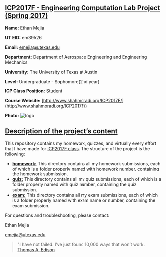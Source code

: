 ## [ICP2017F - Engineering Computation Lab Project (Spring 2017)](#firstHead)

**Name:** Ethan Mejia

**UT EID:** em39526

**Email:** emejia@utexas.edu

**Department:** Department of Aerospace Engineering and Engineering Mechanics

**University:** The University of Texas at Austin

**Level:** Undergraduate - Sophomore(2nd year)

**ICP Class Position:** Student

**Course Website:** [http://www.shahmoradi.org/ICP2017F/](http://www.shahmoradi.org/ICP2017F/)

**Photo:** ![logo](http://i.imgur.com/hfyeQmv.jpg)

## [Description of the project’s content](#secondHead)

This repository contains my homework, quizzes, and virtually every effort that I have made for [ICP2017F class](http://www.shahmoradi.org/ICP2017F/). The structure of the project is the following:

*   **[homework:](https://github.com/mufc1111/COE301/tree/master/homework)** This directory contains all my homework submissions, each of which is a folder properly named with homework number, containing the homework submission.
*   **[quiz:](https://github.com/mufc1111/COE301/tree/master/quiz)** This directory contains all my quiz submissions, each of which is a folder properly named with quiz number, containing the quiz submission.
*   **[exam:](https://github.com/mufc1111/COE301/tree/master/exam)** This directory contains all my exam submissions, each of which is a folder properly named with exam name or number, containing the exam submission.

For questions and troubleshooting, please contact:

Ethan Mejia

emejia@utexas.edu

> "I have not failed. I’ve just found 10,000 ways that won’t work.
  [Thomas A. Edison](https://en.wikipedia.org/wiki/Thomas_Edison)

